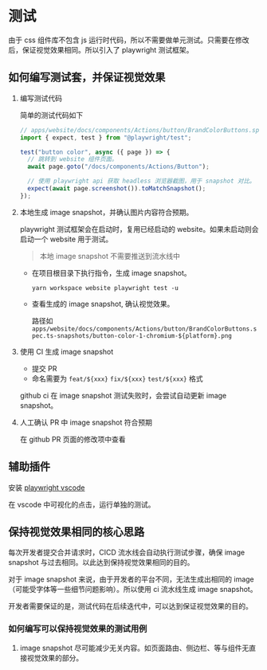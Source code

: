 # 测试

由于 css 组件库不包含 js 运行时代码，所以不需要做单元测试。只需要在修改后，保证视觉效果相同。所以引入了 playwright 测试框架。

## 如何编写测试套，并保证视觉效果

1. 编写测试代码

   简单的测试代码如下

   ```ts
   // apps/website/docs/components/Actions/button/BrandColorButtons.spec.ts
   import { expect, test } from "@playwright/test";

   test("button color", async ({ page }) => {
     // 跳转到 website 组件页面。
     await page.goto("/docs/components/Actions/Button");

     // 使用 playwright api 获取 headless 浏览器截图，用于 snapshot 对比。
     expect(await page.screenshot()).toMatchSnapshot();
   });
   ```

2. 本地生成 image snapshot，并确认图片内容符合预期。

   playwright 测试框架会在启动时，复用已经启动的 website。如果未启动则会启动一个 website 用于测试。

   > 本地 image snapshot 不需要推送到流水线中

   - 在项目根目录下执行指令，生成 image snapshot。

     ```
     yarn workspace website playwright test -u
     ```

   - 查看生成的 image snapshot, 确认视觉效果。

     路径如 `apps/website/docs/components/Actions/button/BrandColorButtons.spec.ts-snapshots/button-color-1-chromium-${platform}.png`

3. 使用 CI 生成 image snapshot

   - 提交 PR
   - 命名需要为 `feat/${xxx}` `fix/${xxx}` `test/${xxx}` 格式

   github ci 在 image snapshot 测试失败时，会尝试自动更新 image snapshot。

4. 人工确认 PR 中 image snapshot 符合预期

   在 github PR 页面的修改项中查看

## 辅助插件

安装 [playwright vscode](https://marketplace.visualstudio.com/items?itemName=ms-playwright.playwright)

在 vscode 中可视化的点击，运行单独的测试。

## 保持视觉效果相同的核心思路

每次开发者提交合并请求时，CICD 流水线会自动执行测试步骤，确保 image snapshot 与过去相同。以此达到保持视觉效果相同的目的。

对于 image snapshot 来说，由于开发者的平台不同，无法生成出相同的 image（可能受字体等一些细节问题影响）。所以使用 ci 流水线生成 image snapshot。

开发者需要保证的是，测试代码在后续迭代中，可以达到保证视觉效果的目的。

### 如何编写可以保持视觉效果的测试用例

1. image snapshot 尽可能减少无关内容。如页面路由、侧边栏、等与组件无直接视觉效果的部分。

